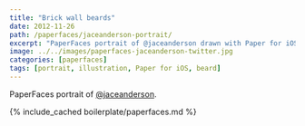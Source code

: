 ```yaml
---
title: "Brick wall beards"
date: 2012-11-26
path: /paperfaces/jaceanderson-portrait/
excerpt: "PaperFaces portrait of @jaceanderson drawn with Paper for iOS on an iPad."
image: ../../images/paperfaces-jaceanderson-twitter.jpg
categories: [paperfaces]
tags: [portrait, illustration, Paper for iOS, beard]
---
```


PaperFaces portrait of [@jaceanderson](https://twitter.com/jaceanderson).

{% include_cached boilerplate/paperfaces.md %}
